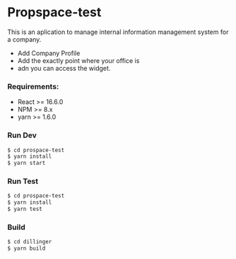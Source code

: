 # Propspace-test

This is an aplication to manage internal information management system for a company.

  - Add Company Profile
  - Add the exactly point where your office is
  - adn you can access the widget.

### Requirements:
  - React >= 16.6.0
  - NPM >= 8.x
  - yarn >= 1.6.0

### Run Dev
```sh
$ cd prospace-test
$ yarn install
$ yarn start
```
### Run Test
```sh
$ cd prospace-test
$ yarn install
$ yarn test
```

### Build
```sh
$ cd dillinger
$ yarn build
```